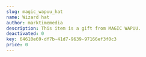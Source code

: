 ```yaml
---
slug: magic_wapuu_hat
name: Wizard hat
author: marktimemedia
description: This item is a gift from MAGIC WAPUU.
deactivated: 0
key: 64610e69-df7b-41d7-9639-97166ef3f0c3
price: 0
---
```

